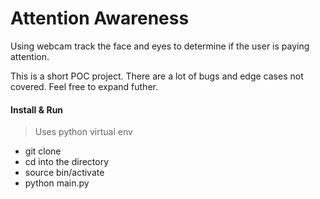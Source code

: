 # Attention Awareness

Using webcam track the face and eyes to determine if the user is paying attention.

This is a short POC project. There are a lot of bugs and edge cases not covered. Feel free to expand futher.

#### Install & Run
> Uses python virtual env
- git clone
- cd into the directory
- source bin/activate
- python main.py